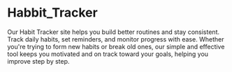 # Habbit_Tracker
Our Habit Tracker site helps you build better routines and stay consistent. Track daily habits, set reminders, and monitor progress with ease. Whether you're trying to form new habits or break old ones, our simple and effective tool keeps you motivated and on track toward your goals, helping you improve step by step.
